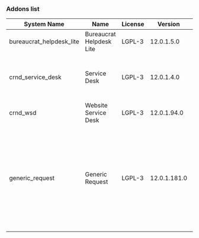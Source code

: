 ### Addons list

| System Name | Name | License | Version | Summary | Price |
|---|---|---|---|---|---|
| bureaucrat_helpdesk_lite | Bureaucrat Helpdesk Lite | LGPL-3 | 12.0.1.5.0 |          Help desk      | 0.0 |
| crnd_service_desk | Service Desk | LGPL-3 | 12.0.1.4.0 |          Process addon for the Website Service Desk application.      |  |
| crnd_wsd | Website Service Desk | LGPL-3 | 12.0.1.94.0 | Website UI for Service Desk |  |
| generic_request | Generic Request | LGPL-3 | 12.0.1.181.0 |          Incident management and helpdesk system - logging, recording,         tracking, addressing, handling and archiving         issues that occur in daily routine.      |  |
